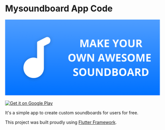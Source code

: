 # Mysoundboard App Code

[![Featured Image](/mssets/featureGraphic.png)
](https://play.google.com/store/apps/details?id=com.fanqish.mysoundboard&utm_source=github)

<a href="https://play.google.com/store/apps/details?id=com.fanqish.mysoundboard&utm_source=github">
<img style="display:block" alt="Get it on Google Play" id="logo-img" width="170px" src="https://play.google.com/intl/en_us/badges/static/images/badges/en_badge_web_generic.png">
</a>

It's a simple app to create custom soundboards for users for free.

This project was built proudly using [Flutter Framework](https://flutter.dev/).
